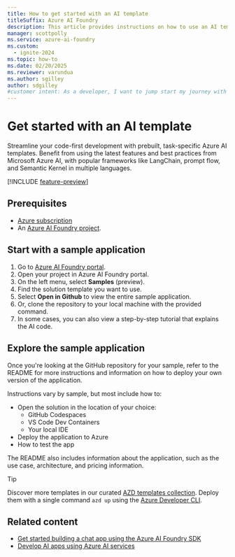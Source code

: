 ```yaml
---
title: How to get started with an AI template
titleSuffix: Azure AI Foundry
description: This article provides instructions on how to use an AI template to get started with Azure AI Foundry.
manager: scottpolly
ms.service: azure-ai-foundry
ms.custom:
  - ignite-2024
ms.topic: how-to
ms.date: 02/20/2025
ms.reviewer: varundua
ms.author: sgilley
author: sdgilley
#customer intent: As a developer, I want to jump start my journey with an AI template.
---
```


# Get started with an AI template

Streamline your code-first development with prebuilt, task-specific Azure AI templates. Benefit from using the latest features and best practices from Microsoft Azure AI, with popular frameworks like LangChain, prompt flow, and Semantic Kernel in multiple languages.

[!INCLUDE [feature-preview](../../includes/feature-preview.md)]

## Prerequisites

- [Azure subscription](https://azure.microsoft.com/free)
- An [Azure AI Foundry project](../create-projects.md).

## Start with a sample application

1. Go to [Azure AI Foundry portal](https://ai.azure.com).
1. Open your project in Azure AI Foundry portal.
1. On the left menu, select **Samples** (preview).
1. Find the solution template you want to use.
1. Select **Open in Github** to view the entire sample application.
1. Or, clone the repository to your local machine with the provided command.
1. In some cases, you can also view a step-by-step tutorial that explains the AI code.

## Explore the sample application

Once you're looking at the GitHub repository for your sample, refer to the README for more instructions and information on how to deploy your own version of the application.

Instructions vary by sample, but most include how to:

* Open the solution in the location of your choice:
  * GitHub Codespaces
  * VS Code Dev Containers
  * Your local IDE
* Deploy the application to Azure
* How to test the app

The README also includes information about the application, such as the use case, architecture, and pricing information.

> [!TIP]
> Discover more templates in our curated [AZD templates collection](https://azure.github.io/ai-app-templates). Deploy them with a single command ```azd up``` using the [Azure Developer CLI](/azure/developer/azure-developer-cli/).

## Related content

- [Get started building a chat app using the Azure AI Foundry SDK](../../quickstarts/get-started-code.md)
- [Develop AI apps using Azure AI services](/azure/developer/ai/)
